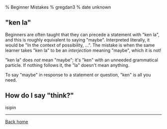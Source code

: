 % Beginner Mistakes
% gregdan3
% date unknown

## "ken la"

Beginners are often taught that they can precede a statement with "ken la", and
this is roughly equivalent to saying "maybe". Interpreted literally, it would
be "In the context of possibility, ...". The mistake is when the same learner
takes "ken la" to be an _interjection_ meaning "maybe", which it is not!

"ken la" does _not_ mean "maybe"; it's "ken" with an unneeded grammatical
particle. If nothing follows it, the "la" doesn't mean anything.

To say "maybe" in response to a statement or question, "ken" is all you need.

## How do I say "think?"

isipin

---

[Back home](/toki-pona/)

